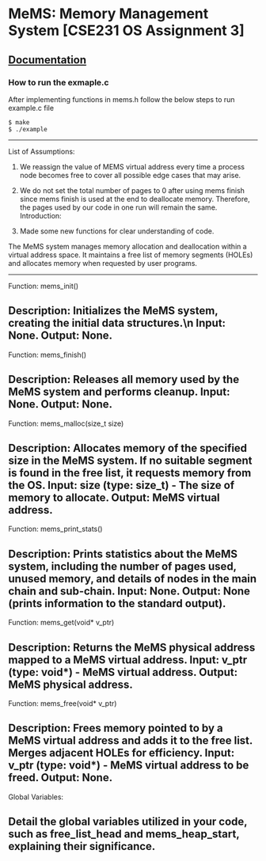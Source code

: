 # MeMS: Memory Management System [CSE231 OS Assignment 3]
[Documentation](https://docs.google.com/document/d/1Gs9kC3187lLrinvK1SueTc8dHCJ0QP43eRlrCRlXiCY/edit?usp=sharing)
---

### How to run the exmaple.c
After implementing functions in mems.h follow the below steps to run example.c file
```
$ make
$ ./example
```
----------------------------------------------------------------------------------------------------
List of Assumptions:

1. We reassign the value of MEMS virtual address every time a process node becomes free to cover all possible edge cases that may arise.

2. We do not set the total number of pages to 0 after using mems finish since mems finish is used at the end to deallocate memory. Therefore, the pages used by our code in one run will remain the same.
Introduction:

3. Made some new functions for clear understanding of code. 

The MeMS system manages memory allocation and deallocation within a virtual address space.
It maintains a free list of memory segments (HOLEs) and allocates memory when requested by user programs.

----------------------------------------------------------------------------------------------------
Function: mems_init()

Description:
Initializes the MeMS system, creating the initial data structures.\n
Input:
None.
Output:
None.
---------------------------------------------------------------------------------------------------
Function: mems_finish()

Description:
Releases all memory used by the MeMS system and performs cleanup.
Input:
None.
Output:
None.
---------------------------------------------------------------------------------------------------
Function: mems_malloc(size_t size)

Description:
Allocates memory of the specified size in the MeMS system. If no suitable segment is found in the free list, it requests memory from the OS.
Input:
size (type: size_t) - The size of memory to allocate.
Output:
MeMS virtual address.
---------------------------------------------------------------------------------------------------
Function: mems_print_stats()

Description:
Prints statistics about the MeMS system, including the number of pages used, unused memory, and details of nodes in the main chain and sub-chain.
Input:
None.
Output:
None (prints information to the standard output).
---------------------------------------------------------------------------------------------------
Function: mems_get(void* v_ptr)

Description:
Returns the MeMS physical address mapped to a MeMS virtual address.
Input:
v_ptr (type: void*) - MeMS virtual address.
Output:
MeMS physical address.
---------------------------------------------------------------------------------------------------
Function: mems_free(void* v_ptr)

Description:
Frees memory pointed to by a MeMS virtual address and adds it to the free list. Merges adjacent HOLEs for efficiency.
Input:
v_ptr (type: void*) - MeMS virtual address to be freed.
Output:
None.
---------------------------------------------------------------------------------------------------
Global Variables:

Detail the global variables utilized in your code, such as free_list_head and mems_heap_start, explaining their significance.
---------------------------------------------------------------------------------------------------


